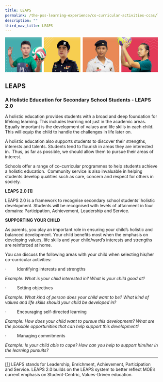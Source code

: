 ```yaml
---
title: LEAPS
permalink: /the-pss-learning-experience/co-curricular-activities-ccas/leaps/
description: ""
third_nav_title: LEAPS
---
```



![](/images/Our%20School/subbanner.jpg)

## LEAPS

### A Holistic Education for Secondary School Students - LEAPS 2.0

 
A holistic education provides students with a broad and deep foundation for lifelong learning. This includes learning not just in the academic areas. Equally important is the development of values and life skills in each child. This will equip the child to handle the challenges in life later on. 

A holistic education also supports students to discover their strengths, interests and talents. Students tend to flourish in areas they are interested in.  Thus, as far as possible, we should allow them to pursue their areas of interest.  

Schools offer a range of co-curricular programmes to help students achieve a holistic education.  Community service is also invaluable in helping students develop qualities such as care, concern and respect for others in society.

**LEAPS 2.0 [1]**

LEAPS 2.0 is a framework to recognise secondary school students’ holistic development. Students will be recognised with levels of attainment in four domains: Participation, Achievement, Leadership and Service.

**SUPPORTING YOUR CHILD**

As parents, you play an important role in ensuring your child’s holistic and balanced development. Your child benefits most when the emphasis on developing values, life skills and your child/ward’s interests and strengths are reinforced at home.  
  

You can discuss the following areas with your child when selecting his/her co-curricular activities:

·         Identifying interests and strengths

_Example: What is your child interested in? What is your child good at?_

·         Setting objectives

_Example: What kind of person does your child want to be? What kind of values and life skills should your child be developed in?_

·         Encouraging self-directed learning

_Example: How does your child want to pursue this development? What are the possible opportunities that can help support this development?_

·         Managing commitments

_Example: Is your child able to cope? How can you help to support him/her in the learning pursuits?_

  

* * *

[\[1\]](file:///C:/Users/S8713634E/Downloads/LEAPS%202%200%20(PSS%20Public%20Version).docx#_ftnref1) LEAPS stands for Leadership, Enrichment, Achievement, Participation and Service. LEAPS 2.0 builds on the LEAPS system to better reflect MOE’s current emphasis on Student-Centric, Values-Driven education.